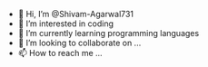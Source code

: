 - 👋 Hi, I’m @Shivam-Agarwal731
- 👀 I’m interested in coding
- 🌱 I’m currently learning programming languages 
- 💞️ I’m looking to collaborate on ...
- 📫 How to reach me ...

<!---
Shivam-Agarwal731/Shivam-Agarwal731 is a ✨ special ✨ repository because its `README.md` (this file) appears on your GitHub profile.
You can click the Preview link to take a look at your changes.
--->
